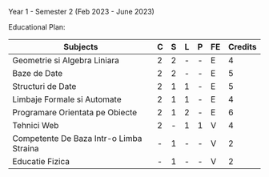 Year 1 - Semester 2 (Feb 2023 - June 2023)

Educational Plan:

|             Subjects                             | C | S | L | P | FE | Credits |
| ------------------------------------------------ |---|---|---|---|----|---------|
| Geometrie si Algebra Liniara                     | 2 | 2 | - | - | E  |    4    |
| Baze de Date                                     | 2 | 2 | - | - | E  |    5    |
| Structuri de Date                                | 2 | 1 | 1 | - | E  |    5    |
| Limbaje Formale si Automate                      | 2 | 1 | 1 | - | E  |    4    |
| Programare Orientata pe Obiecte                  | 2 | 1 | 2 | - | E  |    6    |
| Tehnici Web                                      | 2 | - | 1 | 1 | V  |    4    |
| Competente De Baza Intr-o Limba Straina          | - | 1 | - | - | V  |    2    |
| Educatie Fizica                                  | - | 1 | - | - | V  |    2    |

